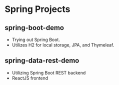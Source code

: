 # Spring Projects

## spring-boot-demo
- Trying out Spring Boot.
- Utilizes H2 for local storage, JPA, and Thymeleaf.

## spring-data-rest-demo
- Utilizing Spring Boot REST backend
- ReactJS frontend
